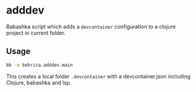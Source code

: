 # adddev

Babashka script which adds a `devcontainer` configuration to a
clojure project in current folder.

## Usage 

``` bash
bb -m behrica.adddev.main
```

This creates a local folder `.devcontainer` with a devcontainer.json
including Clojure, babashka and lsp.

